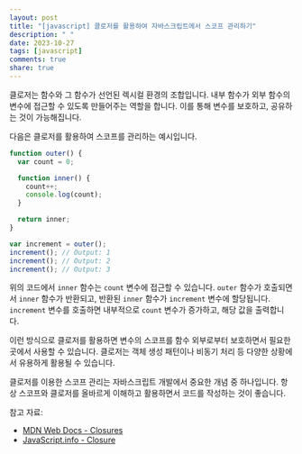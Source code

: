 ```yaml
---
layout: post
title: "[javascript] 클로저를 활용하여 자바스크립트에서 스코프 관리하기"
description: " "
date: 2023-10-27
tags: [javascript]
comments: true
share: true
---
```


클로저는 함수와 그 함수가 선언된 렉시컬 환경의 조합입니다. 내부 함수가 외부 함수의 변수에 접근할 수 있도록 만들어주는 역할을 합니다. 이를 통해 변수를 보호하고, 공유하는 것이 가능해집니다.

다음은 클로저를 활용하여 스코프를 관리하는 예시입니다.

```javascript
function outer() {
  var count = 0;

  function inner() {
    count++;
    console.log(count);
  }

  return inner;
}

var increment = outer();
increment(); // Output: 1
increment(); // Output: 2
increment(); // Output: 3
```

위의 코드에서 `inner` 함수는 `count` 변수에 접근할 수 있습니다. `outer` 함수가 호출되면서 `inner` 함수가 반환되고, 반환된 `inner` 함수가 `increment` 변수에 할당됩니다. `increment` 변수를 호출하면 내부적으로 `count` 변수가 증가하고, 해당 값을 출력합니다.

이런 방식으로 클로저를 활용하면 변수의 스코프를 함수 외부로부터 보호하면서 필요한 곳에서 사용할 수 있습니다. 클로저는 객체 생성 패턴이나 비동기 처리 등 다양한 상황에서 유용하게 활용될 수 있습니다.

클로저를 이용한 스코프 관리는 자바스크립트 개발에서 중요한 개념 중 하나입니다. 항상 스코프와 클로저를 올바르게 이해하고 활용하면서 코드를 작성하는 것이 좋습니다.

참고 자료:
- [MDN Web Docs - Closures](https://developer.mozilla.org/ko/docs/Web/JavaScript/Closures)
- [JavaScript.info - Closure](https://ko.javascript.info/closure)